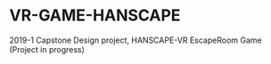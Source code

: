 # VR-GAME-HANSCAPE
2019-1 Capstone Design project, HANSCAPE-VR EscapeRoom Game (Project in progress)
